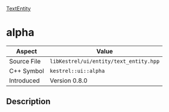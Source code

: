 [TextEntity](index)
# alpha
| Aspect | Value |
| --- | --- |
| Source File | `libKestrel/ui/entity/text_entity.hpp` |
| C++ Symbol | `kestrel::ui::alpha` |
| Introduced | Version 0.8.0 |
## Description

